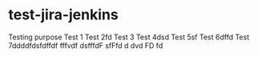 # test-jira-jenkins
Testing purpose
Test 1
Test 2fd
Test 3
Test 4dsd
Test 5sf
Test 6dffd
Test 7ddddfdsfdffdf
fffvdf
dsfffdF
sfFfd
d
dvd
FD
fd
